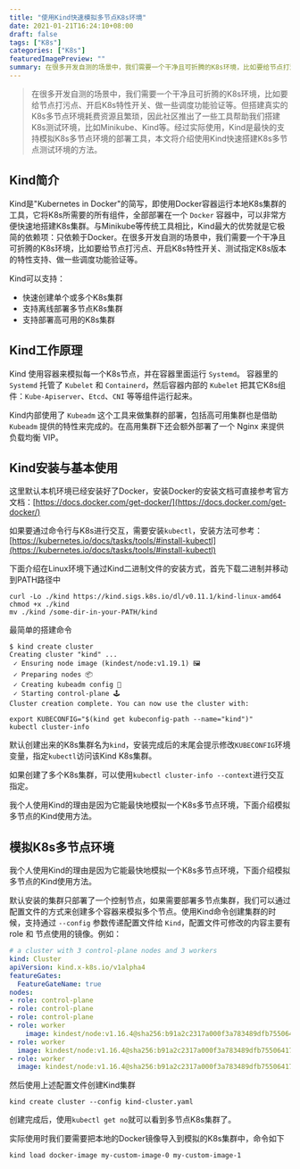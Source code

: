 ```yaml
---
title: "使用Kind快速模拟多节点K8s环境"
date: 2021-01-21T16:24:10+08:00
draft: false
tags: ["K8s"]
categories: ["K8s"]
featuredImagePreview: ""
summary: 在很多开发自测的场景中，我们需要一个干净且可折腾的K8s环境，比如要给节点打污点、开启K8s特性开关、做一些调度功能验证等,本文将介绍使用Kind快速搭建K8s多节点测试环境的方法。
---
```


> 在很多开发自测的场景中，我们需要一个干净且可折腾的K8s环境，比如要给节点打污点、开启K8s特性开关、做一些调度功能验证等。但搭建真实的K8s多节点环境耗费资源且繁琐，因此社区推出了一些工具帮助我们搭建K8s测试环境，比如Minikube、Kind等。经过实际使用，Kind是最快的支持模拟K8s多节点环境的部署工具，本文将介绍使用Kind快速搭建K8s多节点测试环境的方法。

## Kind简介

Kind是"Kubernetes in Docker"的简写，即使用Docker容器运行本地K8s集群的工具，它将K8s所需要的所有组件，全部部署在一个 `Docker` 容器中，可以非常方便快速地搭建K8s集群。与Minikube等传统工具相比，Kind最大的优势就是它极简的依赖项：只依赖于Docker。在很多开发自测的场景中，我们需要一个干净且可折腾的K8s环境，比如要给节点打污点、开启K8s特性开关、测试指定K8s版本的特性支持、做一些调度功能验证等。

Kind可以支持：

- 快速创建单个或多个K8s集群
- 支持离线部署多节点K8s集群
- 支持部署高可用的K8s集群

## Kind工作原理

Kind 使用容器来模拟每一个K8s节点，并在容器里面运行 `Systemd`。 容器里的 `Systemd` 托管了 `Kubelet` 和 `Containerd`，然后容器内部的 `Kubelet` 把其它K8s组件：`Kube-Apiserver`、`Etcd`、`CNI` 等等组件运行起来。

Kind内部使用了 `Kubeadm` 这个工具来做集群的部署，包括高可用集群也是借助 `Kubeadm` 提供的特性来完成的。在高用集群下还会额外部署了一个 Nginx 来提供负载均衡 VIP。

## Kind安装与基本使用

这里默认本机环境已经安装好了Docker，安装Docker的安装文档可直接参考官方文档：[https://docs.docker.com/get-docker/](https://docs.docker.com/get-docker/)

如果要通过命令行与K8s进行交互，需要安装`kubectl`，安装方法可参考：[https://kubernetes.io/docs/tasks/tools/#install-kubectl](https://kubernetes.io/docs/tasks/tools/#install-kubectl)

下面介绍在Linux环境下通过Kind二进制文件的安装方式，首先下载二进制并移动到PATH路径中

```shell
curl -Lo ./kind https://kind.sigs.k8s.io/dl/v0.11.1/kind-linux-amd64
chmod +x ./kind
mv ./kind /some-dir-in-your-PATH/kind
```

最简单的搭建命令

```shell
$ kind create cluster
Creating cluster "kind" ...
 ✓ Ensuring node image (kindest/node:v1.19.1) 🖼
 ✓ Preparing nodes 📦
 ✓ Creating kubeadm config 📜
 ✓ Starting control-plane 🕹️
Cluster creation complete. You can now use the cluster with:

export KUBECONFIG="$(kind get kubeconfig-path --name="kind")"
kubectl cluster-info
```

默认创建出来的K8s集群名为`kind`，安装完成后的末尾会提示修改`KUBECONFIG`环境变量，指定`kubectl`访问该Kind K8s集群。

如果创建了多个K8s集群，可以使用`kubectl cluster-info --context`进行交互指定。

我个人使用Kind的理由是因为它能最快地模拟一个K8s多节点环境，下面介绍模拟多节点的Kind使用方法。

## 模拟K8s多节点环境

我个人使用Kind的理由是因为它能最快地模拟一个K8s多节点环境，下面介绍模拟多节点的Kind使用方法。

默认安装的集群只部署了一个控制节点，如果需要部署多节点集群，我们可以通过配置文件的方式来创建多个容器来模拟多个节点。使用Kind命令创建集群的时候，支持通过 `--config` 参数传递配置文件给 `Kind`，配置文件可修改的内容主要有 role 和 节点使用的镜像。例如：

```yaml
# a cluster with 3 control-plane nodes and 3 workers
kind: Cluster
apiVersion: kind.x-k8s.io/v1alpha4
featureGates:
  FeatureGateName: true
nodes:
- role: control-plane
- role: control-plane
- role: control-plane
- role: worker
	image: kindest/node:v1.16.4@sha256:b91a2c2317a000f3a783489dfb755064177dbc3a0b2f4147d50f04825d016f55
- role: worker
  image: kindest/node:v1.16.4@sha256:b91a2c2317a000f3a783489dfb755064177dbc3a0b2f4147d50f04825d016f55
- role: worker
  image: kindest/node:v1.16.4@sha256:b91a2c2317a000f3a783489dfb755064177dbc3a0b2f4147d50f04825d016f55
```

然后使用上述配置文件创建Kind集群

```shell
kind create cluster --config kind-cluster.yaml
```

创建完成后，使用`kubectl get no`就可以看到多节点K8s集群了。

实际使用时我们要需要把本地的Docker镜像导入到模拟的K8s集群中，命令如下

```shell
kind load docker-image my-custom-image-0 my-custom-image-1
```

